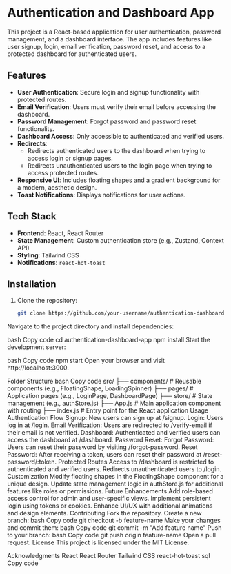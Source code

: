 # Authentication and Dashboard App

This project is a React-based application for user authentication, password management, and a dashboard interface. The app includes features like user signup, login, email verification, password reset, and access to a protected dashboard for authenticated users.

## Features

- **User Authentication**: Secure login and signup functionality with protected routes.
- **Email Verification**: Users must verify their email before accessing the dashboard.
- **Password Management**: Forgot password and password reset functionality.
- **Dashboard Access**: Only accessible to authenticated and verified users.
- **Redirects**:
  - Redirects authenticated users to the dashboard when trying to access login or signup pages.
  - Redirects unauthenticated users to the login page when trying to access protected routes.
- **Responsive UI**: Includes floating shapes and a gradient background for a modern, aesthetic design.
- **Toast Notifications**: Displays notifications for user actions.

## Tech Stack

- **Frontend**: React, React Router
- **State Management**: Custom authentication store (e.g., Zustand, Context API)
- **Styling**: Tailwind CSS
- **Notifications**: `react-hot-toast`

## Installation

1. Clone the repository:
   ```bash
   git clone https://github.com/your-username/authentication-dashboard-app.git

Navigate to the project directory and install dependencies:

bash
Copy code
cd authentication-dashboard-app
npm install
Start the development server:

bash
Copy code
npm start
Open your browser and visit http://localhost:3000.

Folder Structure
bash
Copy code
src/
├── components/       # Reusable components (e.g., FloatingShape, LoadingSpinner)
├── pages/            # Application pages (e.g., LoginPage, DashboardPage)
├── store/            # State management (e.g., authStore.js)
├── App.js            # Main application component with routing
├── index.js          # Entry point for the React application
Usage
Authentication Flow
Signup: New users can sign up at /signup.
Login: Users log in at /login.
Email Verification: Users are redirected to /verify-email if their email is not verified.
Dashboard: Authenticated and verified users can access the dashboard at /dashboard.
Password Reset:
Forgot Password: Users can reset their password by visiting /forgot-password.
Reset Password: After receiving a token, users can reset their password at /reset-password/:token.
Protected Routes
Access to /dashboard is restricted to authenticated and verified users.
Redirects unauthenticated users to /login.
Customization
Modify floating shapes in the FloatingShape component for a unique design.
Update state management logic in authStore.js for additional features like roles or permissions.
Future Enhancements
Add role-based access control for admin and user-specific views.
Implement persistent login using tokens or cookies.
Enhance UI/UX with additional animations and design elements.
Contributing
Fork the repository.
Create a new branch:
bash
Copy code
git checkout -b feature-name
Make your changes and commit them:
bash
Copy code
git commit -m "Add feature name"
Push to your branch:
bash
Copy code
git push origin feature-name
Open a pull request.
License
This project is licensed under the MIT License.

Acknowledgments
React
React Router
Tailwind CSS
react-hot-toast
sql
Copy code
